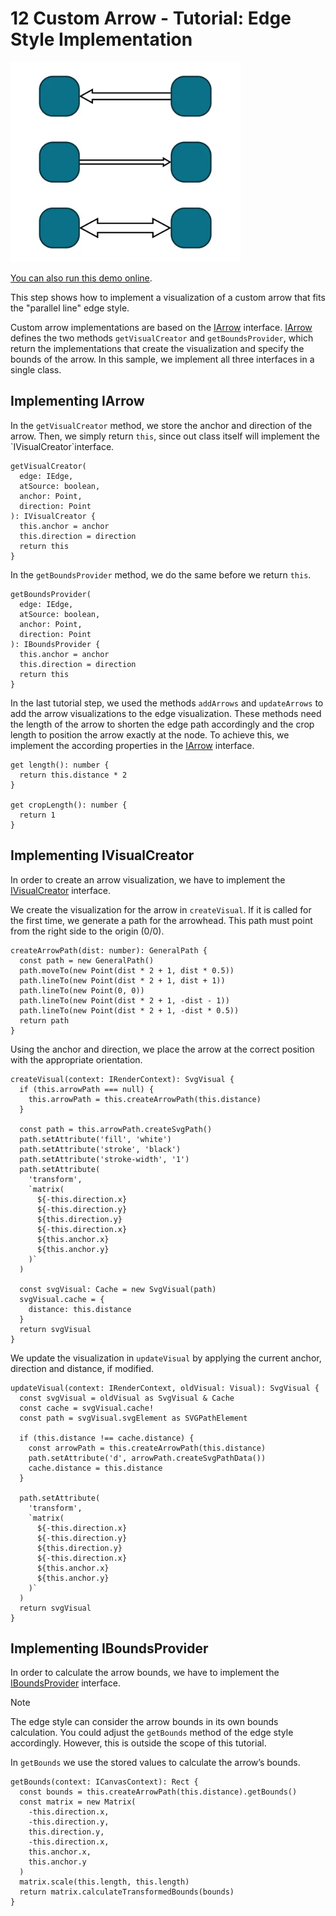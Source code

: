 <!--
 //////////////////////////////////////////////////////////////////////////////
 // @license
 // This file is part of yFiles for HTML.
 // Use is subject to license terms.
 //
 // Copyright (c) by yWorks GmbH, Vor dem Kreuzberg 28,
 // 72070 Tuebingen, Germany. All rights reserved.
 //
 //////////////////////////////////////////////////////////////////////////////
-->
# 12 Custom Arrow - Tutorial: Edge Style Implementation

<img src="../../../doc/demo-thumbnails/tutorial-style-implementation-edge-custom-arrow.webp" alt="demo-thumbnail" height="320"/>

[You can also run this demo online](https://www.yfiles.com/demos/tutorial-style-implementation-edge/12-custom-arrow/).

This step shows how to implement a visualization of a custom arrow that fits the "parallel line" edge style.

Custom arrow implementations are based on the [IArrow](https://docs.yworks.com/yfileshtml/#/api/IArrow) interface. [IArrow](https://docs.yworks.com/yfileshtml/#/api/IArrow) defines the two methods `getVisualCreator` and `getBoundsProvider`, which return the implementations that create the visualization and specify the bounds of the arrow. In this sample, we implement all three interfaces in a single class.

## Implementing IArrow

In the `getVisualCreator` method, we store the anchor and direction of the arrow. Then, we simply return `this`, since out class itself will implement the \`IVisualCreator\`interface.

```
getVisualCreator(
  edge: IEdge,
  atSource: boolean,
  anchor: Point,
  direction: Point
): IVisualCreator {
  this.anchor = anchor
  this.direction = direction
  return this
}
```

In the `getBoundsProvider` method, we do the same before we return `this`.

```
getBoundsProvider(
  edge: IEdge,
  atSource: boolean,
  anchor: Point,
  direction: Point
): IBoundsProvider {
  this.anchor = anchor
  this.direction = direction
  return this
}
```

In the last tutorial step, we used the methods `addArrows` and `updateArrows` to add the arrow visualizations to the edge visualization. These methods need the length of the arrow to shorten the edge path accordingly and the crop length to position the arrow exactly at the node. To achieve this, we implement the according properties in the [IArrow](https://docs.yworks.com/yfileshtml/#/api/IArrow) interface.

```
get length(): number {
  return this.distance * 2
}

get cropLength(): number {
  return 1
}
```

## Implementing IVisualCreator

In order to create an arrow visualization, we have to implement the [IVisualCreator](https://docs.yworks.com/yfileshtml/#/api/IVisualCreator) interface.

We create the visualization for the arrow in `createVisual`. If it is called for the first time, we generate a path for the arrowhead. This path must point from the right side to the origin (0/0).

```
createArrowPath(dist: number): GeneralPath {
  const path = new GeneralPath()
  path.moveTo(new Point(dist * 2 + 1, dist * 0.5))
  path.lineTo(new Point(dist * 2 + 1, dist + 1))
  path.lineTo(new Point(0, 0))
  path.lineTo(new Point(dist * 2 + 1, -dist - 1))
  path.lineTo(new Point(dist * 2 + 1, -dist * 0.5))
  return path
}
```

Using the anchor and direction, we place the arrow at the correct position with the appropriate orientation.

```
createVisual(context: IRenderContext): SvgVisual {
  if (this.arrowPath === null) {
    this.arrowPath = this.createArrowPath(this.distance)
  }

  const path = this.arrowPath.createSvgPath()
  path.setAttribute('fill', 'white')
  path.setAttribute('stroke', 'black')
  path.setAttribute('stroke-width', '1')
  path.setAttribute(
    'transform',
    `matrix(
      ${-this.direction.x}
      ${-this.direction.y}
      ${this.direction.y}
      ${-this.direction.x}
      ${this.anchor.x}
      ${this.anchor.y}
    )`
  )

  const svgVisual: Cache = new SvgVisual(path)
  svgVisual.cache = {
    distance: this.distance
  }
  return svgVisual
}
```

We update the visualization in `updateVisual` by applying the current anchor, direction and distance, if modified.

```
updateVisual(context: IRenderContext, oldVisual: Visual): SvgVisual {
  const svgVisual = oldVisual as SvgVisual & Cache
  const cache = svgVisual.cache!
  const path = svgVisual.svgElement as SVGPathElement

  if (this.distance !== cache.distance) {
    const arrowPath = this.createArrowPath(this.distance)
    path.setAttribute('d', arrowPath.createSvgPathData())
    cache.distance = this.distance
  }

  path.setAttribute(
    'transform',
    `matrix(
      ${-this.direction.x}
      ${-this.direction.y}
      ${this.direction.y}
      ${-this.direction.x}
      ${this.anchor.x}
      ${this.anchor.y}
    )`
  )
  return svgVisual
}
```

## Implementing IBoundsProvider

In order to calculate the arrow bounds, we have to implement the [IBoundsProvider](https://docs.yworks.com/yfileshtml/#/api/IBoundsProvider) interface.

Note

The edge style can consider the arrow bounds in its own bounds calculation. You could adjust the `getBounds` method of the edge style accordingly. However, this is outside the scope of this tutorial.

In `getBounds` we use the stored values to calculate the arrow’s bounds.

```
getBounds(context: ICanvasContext): Rect {
  const bounds = this.createArrowPath(this.distance).getBounds()
  const matrix = new Matrix(
    -this.direction.x,
    -this.direction.y,
    this.direction.y,
    -this.direction.x,
    this.anchor.x,
    this.anchor.y
  )
  matrix.scale(this.length, this.length)
  return matrix.calculateTransformedBounds(bounds)
}
```
